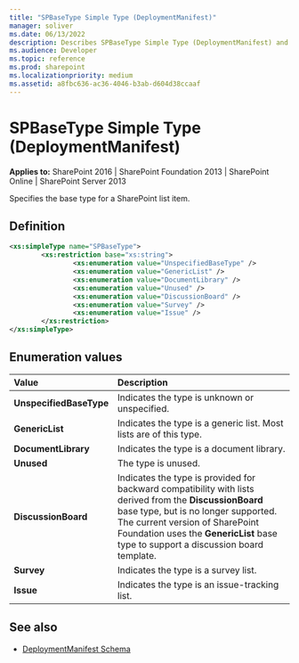 ```yaml
---
title: "SPBaseType Simple Type (DeploymentManifest)"
manager: soliver
ms.date: 06/13/2022
description: Describes SPBaseType Simple Type (DeploymentManifest) and includes information on elements and attributes.
ms.audience: Developer
ms.topic: reference
ms.prod: sharepoint
ms.localizationpriority: medium
ms.assetid: a8fbc636-ac36-4046-b3ab-d604d38ccaaf
---
```


# SPBaseType Simple Type (DeploymentManifest)

**Applies to:** SharePoint 2016 | SharePoint Foundation 2013 | SharePoint Online | SharePoint Server 2013
  
Specifies the base type for a SharePoint list item.

## Definition

```XML
<xs:simpleType name="SPBaseType">
        <xs:restriction base="xs:string">
                <xs:enumeration value="UnspecifiedBaseType" />
                <xs:enumeration value="GenericList" />
                <xs:enumeration value="DocumentLibrary" />
                <xs:enumeration value="Unused" />
                <xs:enumeration value="DiscussionBoard" />
                <xs:enumeration value="Survey" />
                <xs:enumeration value="Issue" />
        </xs:restriction>
</xs:simpleType>

```

## Enumeration values

|**Value**|**Description**|
|:-----|:-----|
|**UnspecifiedBaseType** <br/> |Indicates the type is unknown or unspecified.  <br/> |
|**GenericList** <br/> |Indicates the type is a generic list. Most lists are of this type.  <br/> |
|**DocumentLibrary** <br/> |Indicates the type is a document library.  <br/> |
|**Unused** <br/> |The type is unused.  <br/> |
|**DiscussionBoard** <br/> |Indicates the type is provided for backward compatibility with lists derived from the **DiscussionBoard** base type, but is no longer supported. The current version of SharePoint Foundation uses the **GenericList** base type to support a discussion board template.  <br/> |
|**Survey** <br/> |Indicates the type is a survey list.  <br/> |
|**Issue** <br/> |Indicates the type is an issue-tracking list.  <br/> |
   
## See also

- [DeploymentManifest Schema](deploymentmanifest-schema.md)

